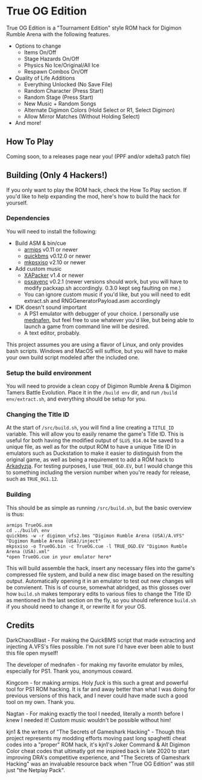 # True OG Edition

True OG Edition is a "Tournament Edition" style ROM hack for Digimon Rumble Arena with the following features.

- Options to change
  - Items On/Off
  - Stage Hazards On/Off
  - Physics No Ice/Original/All Ice
  - Respawn Combos On/Off
- Quality of Life Additions
  - Everything Unlocked (No Save File)
  - Random Character (Press Start)
  - Random Stage (Press Start)
  - New Music + Random Songs
  - Alternate Digimon Colors (Hold Select or R1, Select Digimon)
  - Allow Mirror Matches (Without Holding Select)
- And more!

## How To Play

Coming soon, to a releases page near you! (PPF and/or xdelta3 patch file)

## Building (Only 4 Hackers!)

If you only want to play the ROM hack, check the How To Play section. If you'd like to help expanding the mod, here's how to build the hack for yourself.

### Dependencies

You will need to install the following:

- Build ASM & bin/cue
  - [armips](https://github.com/Kingcom/armips) v0.11 or newer
  - [quickbms](https://aluigi.altervista.org/quickbms.htm) v0.12.0 or newer
  - [mkpsxiso](https://github.com/Lameguy64/mkpsxiso) v2.10 or newer
- Add custom music
  - [XAPacker](https://github.com/N4gtan/XAPacker/releases/tag/v1.4) v1.4 or newer
  - [psxavenc](https://github.com/WonderfulToolchain/psxavenc/releases/tag/v0.2.1) v0.2.1 (newer versions should work, but you will have to modify packxap.sh accordingly. 0.3.0 kept seg faulting on me.)
  - You can ignore custom music if you'd like, but you will need to edit extract.sh and RNGGeneratorPayload.asm accordingly
- IDK doesn't sound important
  - A PS1 emulator with debugger of your choice. I personally use [mednafen](https://mednafen.github.io/), but feel free to use whatever you'd like, but being able to launch a game from command line will be desired.
  - A text editor, probably.

This project assumes you are using a flavor of Linux, and only provides bash scripts. Windows and MacOS will suffice, but you will have to make your own build script modeled after the included one.

### Setup the build environment

You will need to provide a clean copy of Digimon Rumble Arena & Digimon Tamers Battle Evolution. Place it in the `/build env` dir, and run `/build env/extract.sh`, and everything should be setup for you.

### Changing the Title ID

At the start of `/src/build.sh`, you will find a line creating a `TITLE_ID` variable. This will allow you to easily rename the game's Title ID. This is useful for both having the modified output of `SLUS_014.04` be saved to a unique file, as well as for the output ROM to have a unique Title ID in emulators such as Duckstation to make it easier to distinguish from the original game, as well as being a requirement to add a ROM hack to [Arkadyzja](https://arkadyzja.honmaru.pl/). For testing purposes, I use `TRUE_OGD.EV`, but I would change this to something including the version number when you're ready for release, such as `TRUE_OG1.12`.

### Building

This should be as simple as running `/src/build.sh`, but the basic overview is thus:

```
armips TrueOG.asm
cd ../build\ env
quickbms -w -r digimon_vfs2.bms "Digimon Rumble Arena (USA)/A.VFS" "Digimon Rumble Arena (USA)/inject"
mkpsxiso -o TrueOG.bin -c TrueOG.cue -l TRUE_OGD.EV "Digimon Rumble Arena (USA).xml"
*open TrueOG.cue in your emulator here*
```

This will build assemble the hack, insert any necessary files into the game's compressed file system, and build a new disc image based on the resulting output. Automatically opening it in an emulator to test out new changes will be convienent. This is of course, somewhat abridged, as this glosses over how `build.sh` makes temporary edits to various files to change the Title ID as mentioned in the last section on the fly, so you should reference `build.sh` if you should need to change it, or rewrite it for your OS.

## Credits

DarkChaosBlast - For making the QuickBMS script that made extracting and injecting A.VFS's files possible. I'm not sure I'd have ever been able to bust this file open myself!

The developer of mednafen - for making my favorite emulator by miles, especially for PS1. Thank you, anonymous coward.

Kingcom - for making armips. Holy *fuck* is this such a great and powerful tool for PS1 ROM hacking. It is far and away better than what I was doing for previous versions of this hack, and I never could have made such a good tool on my own. Thank you.

Nagtan - For making exactly the tool I needed, literally a month before I knew I needed it! Custom music wouldn't be possible without him!

kjn1 & the writers of "The Secrets of Gameshark Hacking" - Though this project represents my modding efforts moving past long spaghetti cheat codes into a "proper" ROM hack, it's kjn1's Joker Command & Alt Digimon Color cheat codes that ultimatly got me inspired back in late 2020 to start improving DRA's competitive experience, and "The Secrets of Gameshark Hacking" was an invaluable resource back when "True OG Edition" was still just "the Netplay Pack".
